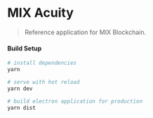 # MIX Acuity

> Reference application for MIX Blockchain.

#### Build Setup

``` bash
# install dependencies
yarn

# serve with hot reload
yarn dev

# build electron application for production
yarn dist
```
